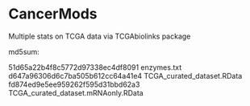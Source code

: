 # CancerMods
Multiple stats on TCGA data via TCGAbiolinks package

md5sum:

51d65a22b4f8c5772d97338ec4df8091  enzymes.txt \
d647a96306d6c7ba505b612cc64a41e4  TCGA_curated_dataset.RData \
fd874ed9e5ee959262f595d31bbd62a3  TCGA_curated_dataset.mRNAonly.RData
